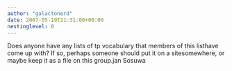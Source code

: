 ```yaml
---
author: "galactonerd"
date: 2007-05-19T21:31:00+00:00
nestinglevel: 0
---
```

Does anyone have any lists of tp vocabulary that members of this listhave come up with? If so, perhaps someone should put it on a sitesomewhere, or maybe keep it as a file on this group.jan Sosuwa